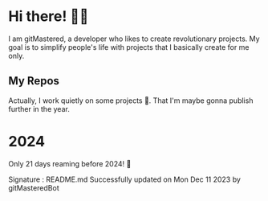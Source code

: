 
# Hi there! 🙋‍♂️
I am gitMastered, a developer who likes to create revolutionary projects.
My goal is to simplify people's life with projects that I basically create for me only.

## My Repos
Actually, I work quietly on some projects 👀. That I'm maybe gonna publish further in the year.

# 2024
Only 21 days reaming before 2024! 🙌

Signature : README.md Successfully updated on Mon Dec 11 2023 by gitMasteredBot


